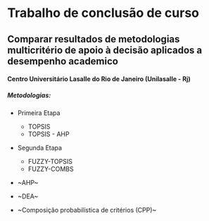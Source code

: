 # Trabalho de conclusão de curso  

## Comparar resultados de metodologias multicritério de apoio à decisão aplicados a desempenho academico 

#### Centro Universitário Lasalle do Rio de Janeiro (Unilasalle - Rj)  


##### Metodologias: 

* Primeira Etapa
  * TOPSIS 
  * TOPSIS - AHP

* Segunda Etapa
  * FUZZY-TOPSIS 
  * FUZZY-COMBS 

* ~AHP~ 
* ~DEA~
* ~Composição probabilística de critérios (CPP)~ 
